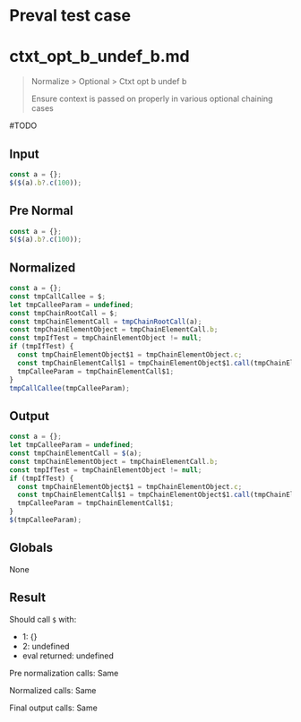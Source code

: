# Preval test case

# ctxt_opt_b_undef_b.md

> Normalize > Optional > Ctxt opt b undef b
>
> Ensure context is passed on properly in various optional chaining cases

#TODO

## Input

`````js filename=intro
const a = {};
$($(a).b?.c(100));
`````

## Pre Normal

`````js filename=intro
const a = {};
$($(a).b?.c(100));
`````

## Normalized

`````js filename=intro
const a = {};
const tmpCallCallee = $;
let tmpCalleeParam = undefined;
const tmpChainRootCall = $;
const tmpChainElementCall = tmpChainRootCall(a);
const tmpChainElementObject = tmpChainElementCall.b;
const tmpIfTest = tmpChainElementObject != null;
if (tmpIfTest) {
  const tmpChainElementObject$1 = tmpChainElementObject.c;
  const tmpChainElementCall$1 = tmpChainElementObject$1.call(tmpChainElementObject, 100);
  tmpCalleeParam = tmpChainElementCall$1;
}
tmpCallCallee(tmpCalleeParam);
`````

## Output

`````js filename=intro
const a = {};
let tmpCalleeParam = undefined;
const tmpChainElementCall = $(a);
const tmpChainElementObject = tmpChainElementCall.b;
const tmpIfTest = tmpChainElementObject != null;
if (tmpIfTest) {
  const tmpChainElementObject$1 = tmpChainElementObject.c;
  const tmpChainElementCall$1 = tmpChainElementObject$1.call(tmpChainElementObject, 100);
  tmpCalleeParam = tmpChainElementCall$1;
}
$(tmpCalleeParam);
`````

## Globals

None

## Result

Should call `$` with:
 - 1: {}
 - 2: undefined
 - eval returned: undefined

Pre normalization calls: Same

Normalized calls: Same

Final output calls: Same
